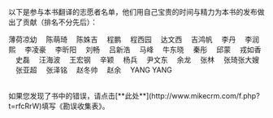 以下是参与本书翻译的志愿者名单，他们用自己宝贵的时间与精力为本书的发布做出了贡献（排名不分先后）：

薄荷凉幼
　陈萌琦 
　陈姝吉
　程鹏
　程西园
　达文西
　吉鸿帆
　李丹
　李润熙
　李凌豪
　李昕阳
　刘畅
　吕新浩
　马峰
　牛东晓
　秦彤
　邱蒙
　戎如香
　史磊
　汪海波
　王宏钢
　辛颖
　杨兵
　尹文东
　余龙
　张林
　张琦张大嫂
　张亚超
　张泽铭
　赵冬帅
　赵余
　YANG YANG

<br>
如果您发现了书中的错误，请点击[**此处**](http://www.mikecrm.com/f.php?t=rfcRrW)填写《勘误收集表》。
